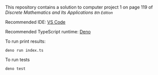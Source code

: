 This repository contains a solution to computer project 1 on page 119 of *Discrete Mathematics and Its Applications
<small>8th Edition</small>*

Recommended IDE: [VS Code](https://code.visualstudio.com/)

Recommended TypeScript runtime: [Deno](https://deno.land/)

To run print results:
```
deno run index.ts
```

To run tests
```
deno test
```